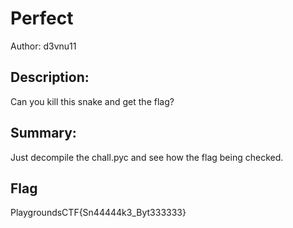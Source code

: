 # Perfect
Author: d3vnu11
 
## Description:
Can you kill this snake and get the flag?

## Summary:
Just decompile the chall.pyc and see how the flag being checked.

## Flag
PlaygroundsCTF{Sn44444k3_Byt333333}
